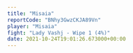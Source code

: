 ```yaml
---
title: "Misaia"
reportCode: "BNhy3GwzCKJA89Vn"
player: "Misaia"
fight: "Lady Vashj - Wipe 1 (4%)"
date: 2021-10-24T19:01:26.673000+00:00
---
```

